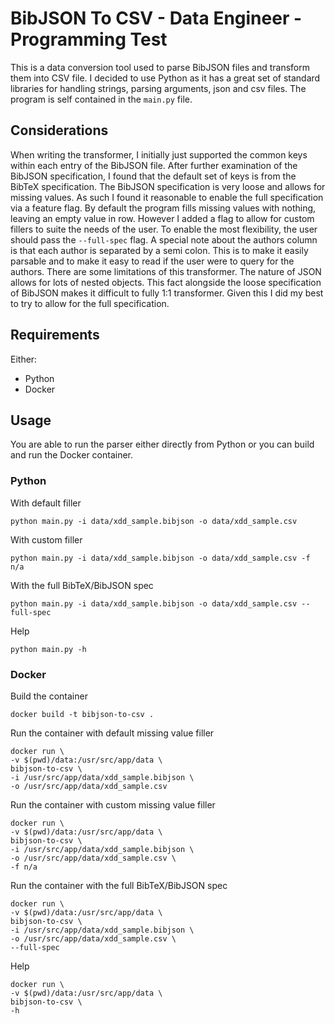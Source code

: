 # BibJSON To CSV - Data Engineer - Programming Test
This is a data conversion tool used to parse BibJSON files and transform them into CSV file.
I decided to use Python as it has a great set of standard libraries for handling strings, parsing arguments, json and csv files.
The program is self contained in the `main.py` file. 

## Considerations
When writing the transformer, I initially just supported the common keys within each entry of the BibJSON file. 
After further examination of the BibJSON specification, I found that the default set of keys is from the BibTeX specification.
The BibJSON specification is very loose and allows for missing values. As such I found it reasonable to enable the full specification via a feature flag.
By default the program fills missing values with nothing, leaving an empty value in row. However I added a flag to allow for custom fillers to suite the needs of the user.
To enable the most flexibility, the user should pass the `--full-spec` flag.
A special note about the authors column is that each author is separated by a semi colon. This is to make it easily parsable and to make it easy to read if the user were to query for the authors.
There are some limitations of this transformer. The nature of JSON allows for lots of nested objects. This fact alongside the loose specification of BibJSON makes it difficult to fully 1:1 transformer. Given this I did my best to try to allow for the full specification.

## Requirements
Either:
- Python
- Docker

## Usage
You are able to run the parser either directly from Python or you can build and run the Docker container.

### Python

With default filler
```shell
python main.py -i data/xdd_sample.bibjson -o data/xdd_sample.csv
```
With custom filler
```shell
python main.py -i data/xdd_sample.bibjson -o data/xdd_sample.csv -f n/a
```
With the full BibTeX/BibJSON spec
```shell
python main.py -i data/xdd_sample.bibjson -o data/xdd_sample.csv --full-spec
```
Help
```
python main.py -h
```

### Docker
Build the container
```shell
docker build -t bibjson-to-csv .
```
Run the container with default missing value filler
```shell
docker run \
-v $(pwd)/data:/usr/src/app/data \
bibjson-to-csv \
-i /usr/src/app/data/xdd_sample.bibjson \
-o /usr/src/app/data/xdd_sample.csv
```
Run the container with custom missing value filler
```shell
docker run \
-v $(pwd)/data:/usr/src/app/data \
bibjson-to-csv \
-i /usr/src/app/data/xdd_sample.bibjson \
-o /usr/src/app/data/xdd_sample.csv \
-f n/a
```
Run the container with the full BibTeX/BibJSON spec
```shell
docker run \
-v $(pwd)/data:/usr/src/app/data \
bibjson-to-csv \
-i /usr/src/app/data/xdd_sample.bibjson \
-o /usr/src/app/data/xdd_sample.csv \
--full-spec
```
Help
```shell
docker run \
-v $(pwd)/data:/usr/src/app/data \
bibjson-to-csv \
-h
```
